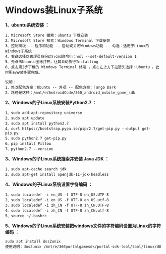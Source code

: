# Windows装Linux子系统

**1、ubuntu系统安装 ：**

    1、Microsoft Store 搜索：ubuntu 下载安装
    2、Microsoft Store 搜索：Windows Terminal 下载安装
    3、控制面板 -- 程序和功能 -- 启动或关闭Windows功能 -- 勾选：适用于Linux的Windows子系统
    4、右键选择以管理员身份运行cmd命令行：wsl --set-default-version 1
    5、先点击Ubuntu图标打开，让其自动执行Installing
    6、点击第2步下载的 Windows Terminal 终端 ，点击左上方下拉箭头选择：Ubuntu 。此时所有安装步骤完成。

    说明：
    1、修改配色方案：Ubuntu -- 外观 -- 配色方案：Tango Dark
    2、路径是这种：/mnt/e/AndroidCode/360_android_mobile_game_sdk

**2、Windows的子Linux系统安装Python2.7 ：**

    1、sudo add-apt-repository universe
    2、sudo apt update
    3、sudo apt install python2.7
    4、curl https://bootstrap.pypa.io/pip/2.7/get-pip.py --output get-pip.py
    5、sudo python2.7 get-pip.py
    6、pip install Pillow
    7、python2.7 --version

**3、Windows的子Linux系统搜索并安装 Java JDK ：**

	1、sudo apt-cache search jdk
	2、sudo apt-get install openjdk-11-jdk-headless

**4、Windows的子Linux系统设置字符编码 ：**

    1、sudo localedef -i en_US -f UTF-8 en_US.UTF-8
    2、sudo localedef -i en_US -f UTF-8 en_US.utf-8
    3、sudo localedef -i zh_CN -f UTF-8 zh_CN.UTF-8
    4、sudo localedef -i zh_CN -f UTF-8 zh_CN.utf-8
    5、source ~/.bashrc

**5、Windows的子Linux系统安装把windows文件的字符编码设置为Linux的字符编码 ：**

    sudo apt install dos2unix
    使用说明：dos2unix /mnt/e/360portalgamesdk/portal-sdk-tool/tool/linux/d8 
